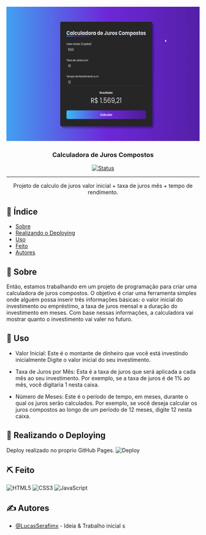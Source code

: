 <p align="center">
  <a href="" rel="noopener">
 <img width=800px height=350px src="./img/Calc_Juros.png" alt="Logo do Projeto"></a>
</p>

<h3 align="center">Calculadora de Juros Compostos</h3>

<div align="center">

  [![Status](https://img.shields.io/badge/status-active-success.svg)]() 
  

</div>

---

<p align="center"> Projeto de calculo de juros valor inicial + taxa de juros mês + tempo de rendimento.
    <br> 
</p>

## 📝 Índice
+ [Sobre](#sobre)
+ [Realizando o Deploying](#deployment)
+ [Uso](#uso)
+ [Feito](#feito_com)
+ [Autores](#autores)

## 🧐 Sobre <a name = "sobre"></a>
Então, estamos trabalhando em um projeto de programação para criar uma calculadora de juros compostos. O objetivo é criar uma ferramenta simples onde alguém possa inserir três informações básicas: o valor inicial do investimento ou empréstimo, a taxa de juros mensal e a duração do investimento em meses. Com base nessas informações, a calculadora vai mostrar quanto o investimento vai valer no futuro.

## 🎈 Uso <a name="uso"></a>
- Valor Inicial: Este é o montante de dinheiro que você está investindo inicialmente Digite o valor inicial do seu investimento.

- Taxa de Juros por Mês: Esta é a taxa de juros que será aplicada a cada mês ao seu investimento. Por exemplo, se a taxa de juros é de 1% ao mês, você digitaria 1 nesta caixa.

- Número de Meses: Este é o período de tempo, em meses, durante o qual os juros serão calculados. Por exemplo, se você deseja calcular os juros compostos ao longo de um período de 12 meses, digite 12 nesta caixa.

## 🚀 Realizando o Deploying <a name = "deployment"></a>
Deploy realizado no proprio GitHub Pages.
![Deploy]([https://img.shields.io/badge/html5-%23E34F26.svg?style=for-the-badge&logo=html5&logoColor=white](https://lucasserafimx.github.io/calc-juros-compostos/))

## ⛏️ Feito <a name = "feito_com"></a>
![HTML5](https://img.shields.io/badge/html5-%23E34F26.svg?style=for-the-badge&logo=html5&logoColor=white)
![CSS3](https://img.shields.io/badge/css3-%231572B6.svg?style=for-the-badge&logo=css3&logoColor=white)
![JavaScript](https://img.shields.io/badge/javascript-%23323330.svg?style=for-the-badge&logo=javascript&logoColor=%23F7DF1E)
## ✍️ Autores <a name = "autores"></a>
- [@LucasSerafimx](https://github.com/LucasSerafimx) - Ideia & Trabalho inicial
s
